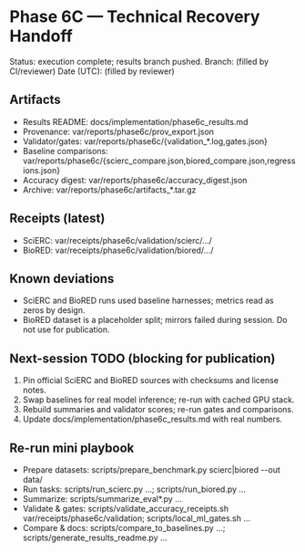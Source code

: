 # Phase 6C — Technical Recovery Handoff

Status: execution complete; results branch pushed.
Branch: (filled by CI/reviewer)
Date (UTC): (filled by reviewer)

## Artifacts
- Results README: docs/implementation/phase6c_results.md
- Provenance: var/reports/phase6c/prov_export.json
- Validator/gates: var/reports/phase6c/{validation_*.log,gates.json}
- Baseline comparisons: var/reports/phase6c/{scierc_compare.json,biored_compare.json,regressions.json}
- Accuracy digest: var/reports/phase6c/accuracy_digest.json
- Archive: var/reports/phase6c/artifacts_*.tar.gz

## Receipts (latest)
- SciERC: var/receipts/phase6c/validation/scierc/…/
- BioRED: var/receipts/phase6c/validation/biored/…/

## Known deviations
- SciERC and BioRED runs used baseline harnesses; metrics read as zeros by design.
- BioRED dataset is a placeholder split; mirrors failed during session. Do not use for publication.

## Next-session TODO (blocking for publication)
1. Pin official SciERC and BioRED sources with checksums and license notes.
2. Swap baselines for real model inference; re-run with cached GPU stack.
3. Rebuild summaries and validator scores; re-run gates and comparisons.
4. Update docs/implementation/phase6c_results.md with real numbers.

## Re-run mini playbook
- Prepare datasets: scripts/prepare_benchmark.py scierc|biored --out data/<task>
- Run tasks: scripts/run_scierc.py …; scripts/run_biored.py …
- Summarize: scripts/summarize_eval*.py …
- Validate & gates: scripts/validate_accuracy_receipts.sh var/receipts/phase6c/validation; scripts/local_ml_gates.sh …
- Compare & docs: scripts/compare_to_baselines.py …; scripts/generate_results_readme.py …
